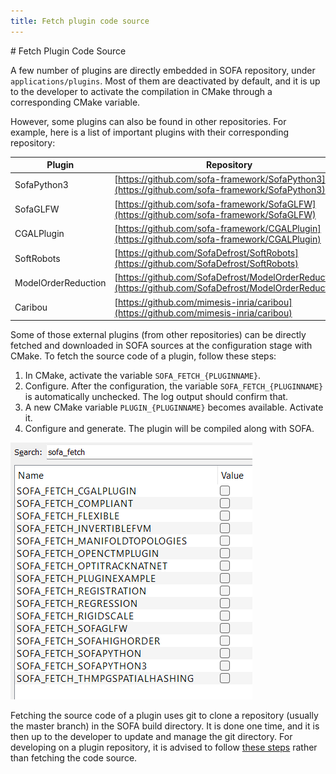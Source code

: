 ```yaml
---
title: Fetch plugin code source
---
```


﻿# Fetch Plugin Code Source

A few number of plugins are directly embedded in SOFA repository, under `applications/plugins`.
Most of them are deactivated by default, and it is up to the developer to activate the compilation in CMake through a corresponding CMake variable.

However, some plugins can also be found in other repositories.
For example, here is a list of important plugins with their corresponding repository:

| Plugin              | Repository                                                                                               |
|---------------------|----------------------------------------------------------------------------------------------------------|
| SofaPython3         | [https://github.com/sofa-framework/SofaPython3](https://github.com/sofa-framework/SofaPython3)           |
| SofaGLFW            | [https://github.com/sofa-framework/SofaGLFW](https://github.com/sofa-framework/SofaGLFW)                 |
| CGALPlugin          | [https://github.com/sofa-framework/CGALPlugin](https://github.com/sofa-framework/CGALPlugin)             |
| SoftRobots          | [https://github.com/SofaDefrost/SoftRobots](https://github.com/SofaDefrost/SoftRobots)                   |
| ModelOrderReduction | [https://github.com/SofaDefrost/ModelOrderReduction](https://github.com/SofaDefrost/ModelOrderReduction) |
| Caribou             | [https://github.com/mimesis-inria/caribou](https://github.com/mimesis-inria/caribou)                     |

Some of those external plugins (from other repositories) can be directly fetched and downloaded in SOFA sources at the configuration stage with CMake.
To fetch the source code of a plugin, follow these steps:
1) In CMake, activate the variable `SOFA_FETCH_{PLUGINNAME}`.
2) Configure. After the configuration, the variable `SOFA_FETCH_{PLUGINNAME}` is automatically unchecked. The log output should confirm that.
3) A new CMake variable `PLUGIN_{PLUGINNAME}` becomes available. Activate it.
4) Configure and generate. The plugin will be compiled along with SOFA.

![](https://raw.githubusercontent.com/sofa-framework/doc/master/images/plugins/SOFA_FETCH.png)

Fetching the source code of a plugin uses git to clone a repository (usually the master branch) in the SOFA build directory.
It is done one time, and it is then up to the developer to update and manage the git directory.
For developing on a plugin repository, it is advised to follow [these steps](https://www.sofa-framework.org/community/doc/plugins/build-a-plugin-from-sources/) rather than fetching the code source. 
